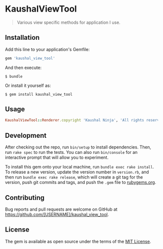 # KaushalViewTool

> Various view specific methods for application I use.

## Installation

Add this line to your application's Gemfile:

```ruby
gem 'kaushal_view_tool'
```

And then execute:

    $ bundle

Or install it yourself as:

    $ gem install kaushal_view_tool

## Usage
```ruby
KaushalViewTool::Renderer.copyright 'Kaushal Ninja', 'All rights reserved'
```

## Development

After checking out the repo, run `bin/setup` to install dependencies. Then, run `rake spec` to run the tests. You can also run `bin/console` for an interactive prompt that will allow you to experiment.

To install this gem onto your local machine, run `bundle exec rake install`. To release a new version, update the version number in `version.rb`, and then run `bundle exec rake release`, which will create a git tag for the version, push git commits and tags, and push the `.gem` file to [rubygems.org](https://rubygems.org).

## Contributing

Bug reports and pull requests are welcome on GitHub at https://github.com/[USERNAME]/kaushal_view_tool.


## License

The gem is available as open source under the terms of the [MIT License](http://opensource.org/licenses/MIT).

